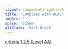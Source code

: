 ```yaml
---
layout: component/right-col
title: 'Complies with WCAG'
imgSrc: ''
space: '315em'
altClass: 'dark-block'
---
```


[criteria 1.2.5 (Level AA)](#)
